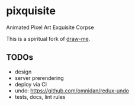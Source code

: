 # pixquisite
Animated Pixel Art Exquisite Corpse

This is a spiritual fork of [draw-me](https://github.com/Will-Sommers/draw-me).

## TODOs
- design
- server prerendering
- deploy via CI
- undo: https://github.com/omnidan/redux-undo
- tests, docs, lint rules
